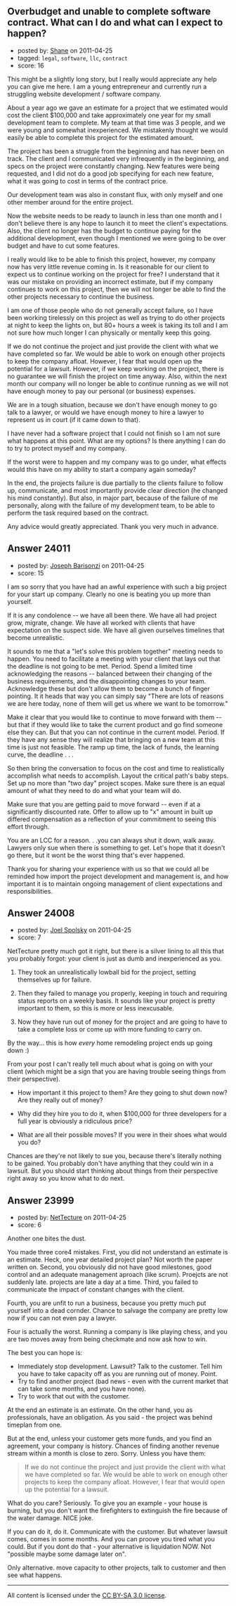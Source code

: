 ## Overbudget and unable to complete software contract. What can I do and what can I expect to happen?

- posted by: [Shane](https://stackexchange.com/users/-1/3028-shane) on 2011-04-25
- tagged: `legal`, `software`, `llc`, `contract`
- score: 16

This might be a slightly long story, but I really would appreciate any help you can give me here. I am a young entrepreneur and currently run a struggling website development / software company. 

About a year ago we gave an estimate for a project that we estimated would cost the client $100,000 and take approximately one year for my small development team to complete. My team at that time was 3 people, and we were young and somewhat inexperienced. We mistakenly thought we would easily be able to complete this project for the estimated amount. 

The project has been a struggle from the beginning and has never been on track. The client and I communicated very infrequently in the beginning, and specs on the project were constantly changing. New features were being requested, and I did not do a good job specifying for each new feature, what it was going to cost in terms of the contract price.

Our development team was also in constant flux, with only myself and one other member around for the entire project.

Now the website needs to be ready to launch in less than one month and I don't believe there is any hope to launch it to meet the client's expectations. Also, the client no longer has the budget to continue paying for the additional development, even though I mentioned we were going to be over budget and have to cut some features.

I really would like to be able to finish this project, however, my company now has very little revenue coming in. Is it reasonable for our client to expect us to continue working on the project for free? I understand that it was our mistake on providing an incorrect estimate, but if my company continues to work on this project, then we will not longer be able to find the other projects necessary to continue the business.

I am one of those people who do not generally accept failure, so I have been working tirelessly on this project as well as trying to do other projects at night to keep the lights on, but 80+ hours a week is taking its toll and I am not sure how much longer I can physically or mentally keep this going.

If we do not continue the project and just provide the client with what we have completed so far. We would be able to work on enough other projects to keep the company afloat. However, I fear that would open up the potential for a lawsuit. However, if we keep working on the project, there is no guarantee we will finish the project on time anyway. Also, within the next month our company will no longer be able to continue running as we will not have enough money to pay our personal (or business) expenses.

We are in a tough situation, because we don't have enough money to go talk to a lawyer, or would we have enough money to hire a lawyer to represent us in court (if it came down to that).

I have never had a software project that I could not finish so I am not sure what happens at this point. What are my options? Is there anything I can do to try to protect myself and my company.

If the worst were to happen and my company was to go under, what effects would this have on my ability to start a company again someday?

In the end, the projects failure is due partially to the clients failure to follow up, communicate, and most importantly provide clear direction (he changed his mind constantly). But also, in major part, because of the failure of me personally, along with the failure of my development team, to be able to perform the task required based on the contract.

Any advice would greatly appreciated. Thank you very much in advance.


## Answer 24011

- posted by: [Joseph Barisonzi](https://stackexchange.com/users/-1/8791-joseph-barisonzi) on 2011-04-25
- score: 15

I am so sorry that you have had an awful experience with such a big project for your start up company. Clearly no one is beating you up more than yourself.

If it is any condolence -- we have all been there. We have all had project grow, migrate, change. We have all worked with clients that have expectation on the suspect side. We have all given ourselves timelines that become unrealistic. 

It sounds to me that a "let's solve this problem together" meeting needs to happen. You need to facilitate a meeting with your client that lays out that the deadline is not going to be met. Period. Spend a limited time acknowledging the reasons -- balanced between their changing of the business requirements, and the disappointing changes to your team. Acknowledge these but don't allow them to  become a bunch of finger pointing. It it heads that way you can simply say "There are lots of reasons we are here today, none of them will get us where we want to be tomorrow." 

Make it clear that you would like to continue to move forward with them -- but that if they would like to take the current product and go find someone else they can. But that you can not continue in the current model. Period. If they have any sense they will realize that bringing on a new team at this time is just not feasible. The ramp up time, the lack of funds, the learning curve, the deadline . . . 

So then bring the conversation to focus on the cost and time to realistically accomplish what needs to accomplish. Layout the critical path's baby steps. Set up no more than "two day" project scopes. Make sure there is an equal amount of what they need to do and what your team will do. 

Make sure that you are getting paid to move forward -- even if at a significantly discounted rate. Offer to allow up to "x" amount in built up differed compensation as a reflection of your commitment to seeing this effort through.

You are an LCC for a reason. .  .you can always shut it down, walk away. Lawyers only sue when there is something to get. Let's hope that it doesn't go there, but it wont be the worst thing that's ever happened.

Thank you for sharing your experience with us so that we could all be reminded how import the project development and management is, and how important it is to maintain ongoing management of client expectations and responsibilities.


## Answer 24008

- posted by: [Joel Spolsky](https://stackexchange.com/users/-1/4335-joel-spolsky) on 2011-04-25
- score: 7

NetTecture pretty much got it right, but there is a silver lining to all this that you probably forgot: your client is just as dumb and inexperienced as you.

1. They took an unrealistically lowball bid for the project, setting themselves up for failure.

2. Then they failed to manage you properly, keeping in touch and requiring status reports on a weekly basis. It sounds like your project is pretty important to them, so this is more or less inexcusable.

3. Now they have run out of money for the project and are going to have to take a complete loss or come up with more funding to carry on.

By the way... this is how *every* home remodeling project ends up going down :)

From your post I can't really tell much about what is going on with your client (which might be a sign that you are having trouble seeing things from their perspective).

* How important it this project to them? Are they going to shut down now? Are they really out of money?

* Why did they hire you to do it, when $100,000 for three developers for a full year is obviously a ridiculous price?

* What are all their possible moves? If you were in their shoes what would you do?

Chances are they're not likely to sue you, because there's literally nothing to be gained. You probably don't have anything that they could win in a lawsuit. But you should start thinking about things from their perspective right away so you know what to do next.


## Answer 23999

- posted by: [NetTecture](https://stackexchange.com/users/-1/3350-nettecture) on 2011-04-25
- score: 6

Another one bites the dust.

You made three core4 mistakes.
First, you did not understand an estimate is an estimate. Heck, one year detailed project plan? Not worth the paper written on.
Second, you obviously did not have good milestones, good control and an adequate management aproach (like scrum). Proejcts are not suddenly late. projects are late a day at a time.
Third, you failed to communicate the impact of constant changes with the client.

Fourth, you are unfit to run a business, because you pretty much put yourself into a dead cornder. Chance to salvage the company are pretty low now if you can not even pay a lawyer.

Four is actually the worst. Running a company is like playing chess, and you are two moves away from being checkmate and now ask how to win.

The best you can hope is:

* Immediately stop development. Lawsuit? Talk to the customer. Tell him you have to take capacity off as you are running out of money. Point.
* Try to find another project (bad news - even with the current market that can take some months, and you have none).
* Try to work that out with the customer.

At the end an estimate is an estimate. On the other hand, you as professionals, have an obligation. As you said - the project was behind timeplan from one.

But at the end, unless your customer gets more funds, and you find an agreement, your company is history. Chances of finding another revenue stream within a month is close to zero. Sorry. Unless you have them:

> If we do not continue the project and just provide the client with what we have completed so 
> far. We would be able to work on enough other projects to keep the company afloat. However, I 
> fear that would open up the potential for a lawsuit. 

What do you care? Seriously. To give you an example - your house is burning, but you don't want the firefighters to extinguish the fire because of the water damage. NICE joke.

If you can do it, do it. Communicate with the customer. But whatever lawsuit comes, comes in some months. And you can proove you tired what you could. But if you dont do that - your alternative is liquidation NOW. Not "possible maybe some damage later on".

Only alternative. move capacity to other projects, talk to customer and then see what happens.




---

All content is licensed under the [CC BY-SA 3.0 license](https://creativecommons.org/licenses/by-sa/3.0/).
